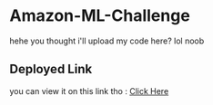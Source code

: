 # Amazon-ML-Challenge

hehe you thought i'll upload my code here? lol noob

## Deployed Link
you can view it on this link tho : <a href="https://bit.ly/hackerearth-TheCleverIdiot-AmazonMLChallenge2023-submission">Click Here</a>
